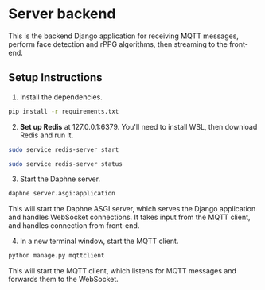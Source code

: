 # Server backend
This is the backend Django application for receiving MQTT messages, perform face detection and rPPG algorithms, then streaming to the front-end.

## Setup Instructions

1. Install the dependencies.

```bash
pip install -r requirements.txt
```

2. **Set up Redis** at 127.0.0.1:6379. You'll need to install WSL, then download Redis and run it.

```bash
sudo service redis-server start
```

```bash
sudo service redis-server status
```

3. Start the Daphne server.

```bash
daphne server.asgi:application
```

This will start the Daphne ASGI server, which serves the Django application and handles WebSocket connections. It takes input from the MQTT client, and handles connection from front-end.

4. In a new terminal window, start the MQTT client.

```bash
python manage.py mqttclient
```

This will start the MQTT client, which listens for MQTT messages and forwards them to the WebSocket.
